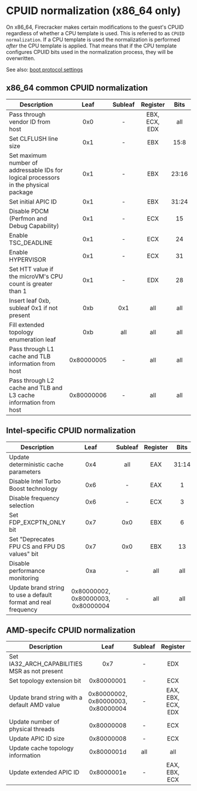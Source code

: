 # CPUID normalization (x86_64 only)

On x86_64, Firecracker makes certain modifications to the guest's CPUID
regardless of whether a CPU template is used. This is referred to as
`CPUID normalization`. If a CPU template is used the normalization is performed
_after_ the CPU template is applied. That means that if the CPU template
configures CPUID bits used in the normalization process, they will be
overwritten.

See also: [boot protocol settings](boot-protocol.md)

## x86_64 common CPUID normalization

| Description                                                                          |    Leaf    | Subleaf |   Register    | Bits  |
| ------------------------------------------------------------------------------------ | :--------: | :-----: | :-----------: | :---: |
| Pass through vendor ID from host                                                     |    0x0     |    -    | EBX, ECX, EDX |  all  |
| Set CLFLUSH line size                                                                |    0x1     |    -    |      EBX      | 15:8  |
| Set maximum number of addressable IDs for logical processors in the physical package |    0x1     |    -    |      EBX      | 23:16 |
| Set initial APIC ID                                                                  |    0x1     |    -    |      EBX      | 31:24 |
| Disable PDCM (Perfmon and Debug Capability)                                          |    0x1     |    -    |      ECX      |  15   |
| Enable TSC_DEADLINE                                                                  |    0x1     |    -    |      ECX      |  24   |
| Enable HYPERVISOR                                                                    |    0x1     |    -    |      ECX      |  31   |
| Set HTT value if the microVM's CPU count is greater than 1                           |    0x1     |    -    |      EDX      |  28   |
| Insert leaf 0xb, subleaf 0x1 if not present                                          |    0xb     |   0x1   |      all      |  all  |
| Fill extended topology enumeration leaf                                              |    0xb     |   all   |      all      |  all  |
| Pass through L1 cache and TLB information from host                                  | 0x80000005 |    -    |      all      |  all  |
| Pass through L2 cache and TLB and L3 cache information from host                     | 0x80000006 |    -    |      all      |  all  |

## Intel-specific CPUID normalization

| Description                                                    |                Leaf                | Subleaf | Register | Bits  |
| -------------------------------------------------------------- | :--------------------------------: | :-----: | :------: | :---: |
| Update deterministic cache parameters                          |                0x4                 |   all   |   EAX    | 31:14 |
| Disable Intel Turbo Boost technology                           |                0x6                 |    -    |   EAX    |   1   |
| Disable frequency selection                                    |                0x6                 |    -    |   ECX    |   3   |
| Set FDP_EXCPTN_ONLY bit                                        |                0x7                 |   0x0   |   EBX    |   6   |
| Set "Deprecates FPU CS and FPU DS values" bit                  |                0x7                 |   0x0   |   EBX    |  13   |
| Disable performance monitoring                                 |                0xa                 |    -    |   all    |  all  |
| Update brand string to use a default format and real frequency | 0x80000002, 0x80000003, 0x80000004 |    -    |   all    |  all  |

## AMD-specifc CPUID normalization

| Description                                   |                Leaf                | Subleaf |      Register      | Bits  |
| --------------------------------------------- | :--------------------------------: | :-----: | :----------------: | :---: |
| Set IA32_ARCH_CAPABILITIES MSR as not present |                0x7                 |    -    |        EDX         |  29   |
| Set topology extension bit                    |             0x80000001             |    -    |        ECX         |  22   |
| Update brand string with a default AMD value  | 0x80000002, 0x80000003, 0x80000004 |    -    | EAX, EBX, ECX, EDX |  all  |
| Update number of physical threads             |             0x80000008             |    -    |        ECX         |  7:0  |
| Update APIC ID size                           |             0x80000008             |    -    |        ECX         | 15:12 |
| Update cache topology information             |             0x8000001d             |   all   |        all         |  all  |
| Update extended APIC ID                       |             0x8000001e             |    -    |   EAX, EBX, ECX    |  all  |
